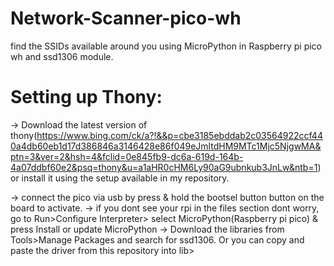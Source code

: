 # Network-Scanner-pico-wh
find the SSIDs available around you using MicroPython in Raspberry pi pico wh and ssd1306 module.

# Setting up Thony:
  -> Download the latest version of thony(https://www.bing.com/ck/a?!&&p=cbe3185ebddab2c03564922ccf440a4db60eb1d17d386846a3146428e86f049eJmltdHM9MTc1Mjc5NjgwMA&ptn=3&ver=2&hsh=4&fclid=0e845fb9-dc6a-619d-164b-4a07ddbf60e2&psq=thony&u=a1aHR0cHM6Ly90aG9ubnkub3JnLw&ntb=1) or install it using the setup available in my repository.
  
  -> connect the pico via usb by press & hold the bootsel button button on the board to activate.
  -> if you dont see your rpi in the files section dont worry, go to Run>Configure Interpreter> select MicroPython(Raspberry pi pico) & press 
  Install or update MicroPython
  -> Download the libraries from Tools>Manage Packages and search for ssd1306. Or you can copy and paste the driver from this repository into lib>
  
